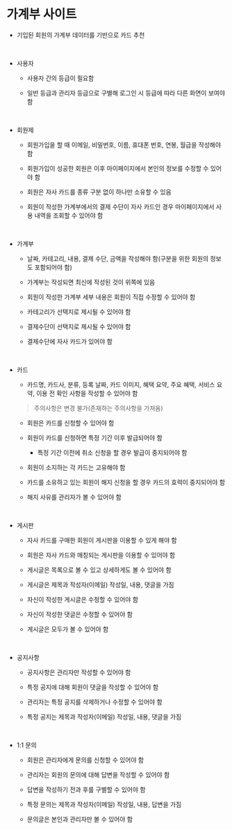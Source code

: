 # 가계부 사이트

- 기입된 회원의 가계부 데이터를 기반으로 카드 추천

<br />

- 사용자

  - 사용자 간의 등급이 필요함

  - 일반 등급과 관리자 등급으로 구별해 로그인 시 등급에 따라 다른 화면이 보여야 함

<br />

- 회원제

  - 회원가입을 할 때 이메일, 비밀번호, 이름, 휴대폰 번호, 연봉, 월급을 작성해야 함

  - 회원가입이 성공한 회원은 이후 마이페이지에서 본인의 정보를 수정할 수 있어야 함

  - 회원은 자사 카드를 종류 구분 없이 하나만 소유할 수 있음

  - 회원이 작성한 가계부에서의 결제 수단이 자사 카드인 경우 마이페이지에서 사용 내역을 조회할 수 있어야 함

<br />

- 가계부

  - 날짜, 카테고리, 내용, 결제 수단, 금액을 작성해야 함(구분을 위한 회원의 정보도 포함되어야 함)

  - 가계부는 작성되면 최신에 작성된 것이 위쪽에 있음

  - 회원이 작성한 가계부 세부 내용은 회원이 직접 수정할 수 있어야 함

  - 카테고리가 선택지로 제시될 수 있어야 함

  - 결제수단이 선택지로 제시될 수 있어야 함

  - 결제수단에 자사 카드가 있어야 함

<br />

- 카드

  - 카드명, 카드사, 분류, 등록 날짜, 카드 이미지, 혜택 요약, 주요 혜택, 서비스 요약, 이용 전 확인 사항을 작성할 수 있어야 함

  > 주의사항은 변경 불가(존재하는 주의사항을 가져옴)

  - 회원은 카드를 신청할 수 있어야 함

  - 회원이 카드를 신청하면 특정 기간 이후 발급되어야 함

    - 특정 기간 이전에 취소 신청을 할 경우 발급이 중지되어야 함

  - 회원이 소지하는 각 카드는 고유해야 함

  - 카드를 소유하고 있는 회원이 해지 신청을 할 경우 카드의 효력이 중지되어야 함

  - 해지 사유를 관리자가 볼 수 있어야 함

<br />

- 게시판

  - 자사 카드를 구매한 회원이 게시판을 이용할 수 있게 해야 함

  - 회원은 자사 카드와 매칭되는 게시판을 이용할 수 있어야 함

  - 게시글은 목록으로 볼 수 있고 상세하게도 볼 수 있어야 함

  - 게시글은 제목과 작성자(이메일) 작성일, 내용, 댓글을 가짐

  - 자신이 작성한 게시글은 수정할 수 있어야 함

  - 자신이 작성한 댓글은 수정할 수 있어야 함

  - 게시글은 모두가 볼 수 있어야 함

<br />

- 공지사항

  - 공지사항은 관리자만 작성할 수 있어야 함

  - 특정 공지에 대해 회원이 댓글을 작성할 수 있어야 함

  - 관리자는 특정 공지를 삭제하거나 수정할 수 있어야 함

  - 특정 공지는 제목과 작성자(이메일) 작성일, 내용, 댓글을 가짐

<br />

- 1:1 문의

  - 회원은 관리자에게 문의를 신청할 수 있어야 함

  - 관리자는 회원의 문의에 대해 답변을 작성할 수 있어야 함

  - 답변을 작성하기 전과 후를 구별할 수 있어야 함

  - 특정 문의는 제목과 작성자(이메일) 작성일, 내용, 답변을 가짐

  - 문의글은 본인과 관리자만 볼 수 있어야 함
